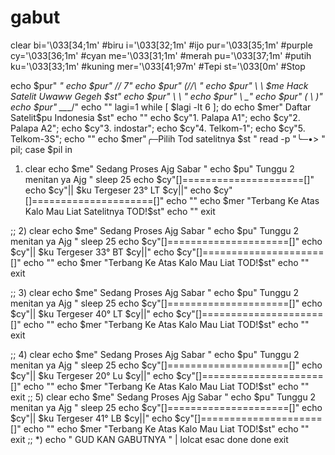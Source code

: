 # gabut


  
 clear
 bi='\033[34;1m' #biru
 i='\033[32;1m' #ijo
 pur='\033[35;1m' #purple
 cy='\033[36;1m' #cyan
 me='\033[31;1m' #merah
 pu='\033[37;1m' #putih
 ku='\033[33;1m' #kuning
 mer='\033[41;97m' #Tepi
 st='\033[0m' #Stop
 
echo $pur"     ___"
echo $pur"    //  7"
echo $pur"   (_/_/\ "
echo $pur"    \    \ $me Hack Satelit Uwaww Gegeh $st"
echo $pur"     \    \ "
echo $pur"     _\    \__"
echo $pur"    (   \    )"
echo $pur"    \___\___/"
echo ""
lagi=1
while [ $lagi -lt 6 ];
do
echo $mer" Daftar Satelit$pu Indonesia $st"
echo ""
echo $cy"1. Palapa A1";
echo $cy"2. Palapa A2";
echo $cy"3. indostar";
echo $cy"4. Telkom-1";
echo $cy"5. Telkom-3S";
echo ""
echo $mer"╭─Pilih Tod satelitnya $st " 
read -p "╰─•>  " pil; 
case $pil in
1) clear
echo $me" Sedang Proses Ajg Sabar "
echo $pu" Tunggu 2 menitan ya Ajg "
sleep 25
echo $cy"[]=====================[]"
echo $cy"||  $ku Tergeser 23° LT   $cy||"
echo $cy"[]=====================[]"
echo ""
echo $mer "Terbang Ke Atas Kalo Mau Liat Satelitnya TOD!$st"
echo ""
exit

;;
2) clear
echo $me" Sedang Proses Ajg Sabar "
echo $pu" Tunggu 2 menitan ya Ajg "
sleep 25
echo $cy"[]=====================[]"
echo $cy"||  $ku Tergeser 33° BT   $cy||"
echo $cy"[]=====================[]"
echo ""
echo $mer "Terbang Ke Atas Kalo Mau Liat TOD!$st"
echo ""
exit

;;
3) clear
echo $me" Sedang Proses Ajg Sabar "
echo $pu" Tunggu 2 menitan ya Ajg "
sleep 25
echo $cy"[]=====================[]"
echo $cy"||  $ku Tergeser 40° LT   $cy||"
echo $cy"[]=====================[]"
echo ""
echo $mer "Terbang Ke Atas Kalo Mau Liat TOD!$st"
echo ""
exit

;;
4) clear
echo $me" Sedang Proses Ajg Sabar "
echo $pu" Tunggu 2 menitan ya Ajg "
sleep 25
echo $cy"[]=====================[]"
echo $cy"||  $ku Tergeser 20° Lu   $cy||"
echo $cy"[]=====================[]"
echo ""
echo $mer "Terbang Ke Atas Kalo Mau Liat TOD!$st"
echo ""
exit
;;
5) clear
echo $me" Sedang Proses Ajg Sabar "
echo $pu" Tunggu 2 menitan ya Ajg "
sleep 25
echo $cy"[]=====================[]"
echo $cy"||  $ku Tergeser 41° LB   $cy||"
echo $cy"[]=====================[]"
echo ""
echo $mer "Terbang Ke Atas Kalo Mau Liat TOD!$st"
echo ""
exit
;;
*) echo " GUD KAN GABUTNYA " | lolcat
esac
done
done
exit

